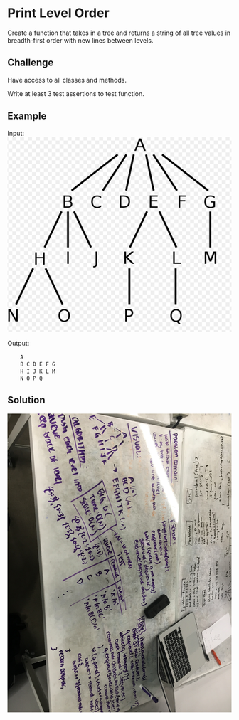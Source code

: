 # Print Level Order

Create a function that takes in a tree and returns a string of all tree values in breadth-first order with new lines between levels.

## Challenge

Have access to all classes and methods.

Write at least 3 test assertions to test function.

## Example
Input:
![whiteboard solution](../../assets/k-ary.png)

Output:

        A 
        B C D E F G 
        H I J K L M 
        N O P Q
        
## Solution

![whiteboard solution](../../assets/print-level-order.jpg)
